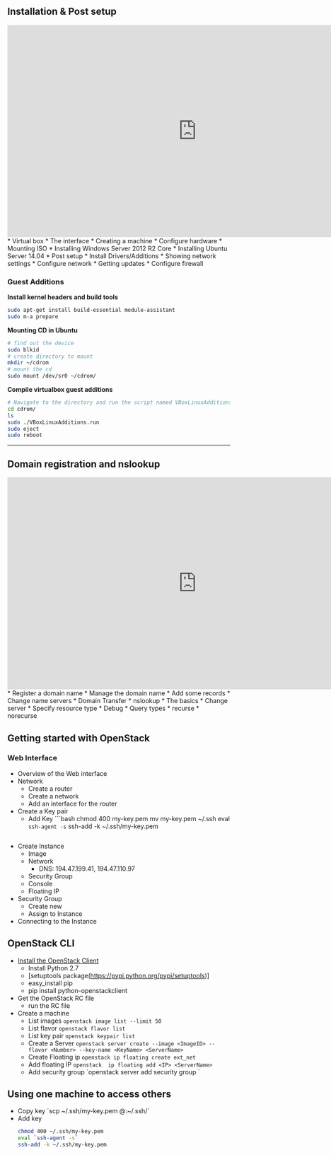 ## Installation & Post setup
<iframe width="853" height="480" src="https://www.youtube.com/embed/cRTm7FO3w98?rel=0" frameborder="0" allowfullscreen></iframe>
* Virtual box
  * The interface
  * Creating a machine
  * Configure hardware
  * Mounting ISO
* Installing Windows Server 2012 R2 Core
* Installing Ubuntu Server 14.04
* Post setup
  * Install Drivers/Additions
  * Showing network settings
  * Configure network
  * Getting updates
  * Configure firewall

### Guest Additions
**Install kernel headers and build tools**
```bash
sudo apt-get install build-essential module-assistant
sudo m-a prepare
```

**Mounting CD in Ubuntu**
```bash
# find out the device
sudo blkid
# create directory to mount
mkdir ~/cdrom
# mount the cd
sudo mount /dev/sr0 ~/cdrom/
```

**Compile virtualbox guest additions**
```bash
# Navigate to the directory and run the script named VBoxLinuxAdditions.run
cd cdrom/
ls
sudo ./VBoxLinuxAdditions.run
sudo eject
sudo reboot
```

***


## Domain registration and nslookup
<iframe width="853" height="480" src="https://www.youtube.com/embed/O92qhxqpa98?rel=0" frameborder="0" allowfullscreen></iframe>
* Register a domain name
  * Manage the domain name
    * Add some records
    * Change name servers
    * Domain Transfer
* nslookup
  * The basics
  * Change server
  * Specify resource type
  * Debug
  * Query types
    * recurse
    * norecurse

## Getting started with OpenStack
### Web Interface
* Overview of the Web interface
* Network
  * Create a router
  * Create a network
  * Add an interface for the router
* Create a Key pair
  * Add Key
    ´´´bash
    chmod 400 my-key.pem
    mv my-key.pem ~/.ssh
    eval `ssh-agent -s`
    ssh-add -k ~/.ssh/my-key.pem
    ```
* Create Instance
  * Image
  * Network
    * DNS: 194.47.199.41, 194.47.110.97
  * Security Group
  * Console
  * Floating IP
* Security Group
  * Create new
  * Assign to Instance
* Connecting to the Instance

## OpenStack CLI
* [Install the OpenStack Client](http://docs.openstack.org/cli-reference/common/cli_install_openstack_command_line_clients.html)
  * Install Python 2.7
  * [setuptools package(https://pypi.python.org/pypi/setuptools)]
  * easy_install pip
  * pip install python-openstackclient
* Get the OpenStack RC file
  * run the RC file
* Create a machine
  * List images `openstack image list --limit 50`
  * List flavor `openstack flavor list`
  * List key pair `openstack keypair list`
  * Create a Server `openstack server create --image <ImageID> --flavor <Number> --key-name <KeyName> <ServerName>`
  * Create Floating ip `openstack ip floating create ext_net`
  * Add floating IP `openstack  ip floating add <IP> <ServerName>`
  * Add security group ´openstack server add security group <ServerName> <security group>`

## Using one machine to access others
* Copy key ´scp ~/.ssh/my-key.pem <username>@<IP>:~/.ssh/´
* Add key
  ```bash
  chmod 400 ~/.ssh/my-key.pem
  eval `ssh-agent -s`
  ssh-add -k ~/.ssh/my-key.pem
  ```
